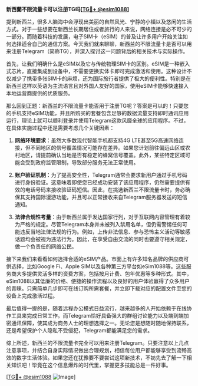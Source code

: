 **新西蘭不限流量卡可以注册TG吗[[TG💪+ @esim1088](https://t.me/s/esim1088)]**

提到新西兰，很多人脑海中会浮现出美丽的自然风光、宁静的小镇以及悠闲的生活方式。对于一些想要在新西兰长期居住或者旅行的人来说，网络连接是必不可少的一部分。而随着科技的发展，电子SIM卡（eSIM）的普及让许多用户开始关注如何选择适合自己的通信方案。今天我们就来聊聊，新西兰的不限流量卡是否可以用来注册Telegram（简称TG），并深入探讨这一问题背后的相关技术与实际操作。

首先，让我们明确什么是eSIM以及它与传统物理SIM卡的区别。eSIM是一种嵌入式芯片，直接集成到设备中，不需要更换实体卡即可完成激活和使用。这种设计不仅减少了携带多张SIM卡的麻烦，还为国际旅行者提供了极大的便利性。特别是在新西兰这样以英语为主流语言且对外国人友好的国家，使用eSIM卡能够快速接入本地运营商提供的优质服务。

那么回到正题：新西兰的不限流量卡能否用于注册TG呢？答案是可以的！只要您的手机支持eSIM功能，并且所购买的套餐包含足够的数据流量支持即时通讯应用运行，理论上就可以顺利登录并使用Telegram这款风靡全球的应用程序。不过，在具体实施过程中还是需要考虑几个关键因素：

1. **网络环境要求**：虽然大多数现代智能手机都支持4G LTE甚至5G高速网络连接，但不同地区的信号覆盖情况可能存在差异。如果您计划前往偏远山区或农村地区，请提前确认当地是否有稳定的蜂窝信号覆盖。此外，某些特定区域可能会受到政府监管限制，导致部分服务无法正常使用。

2. **账户验证机制**：为了提高安全性，Telegram通常会要求新用户通过手机号码进行身份验证。这意味着即使您已经成功安装了该应用程序，仍然需要提供有效的电话号码来接收验证码短信。因此，在挑选新西兰不限流量卡时，务必确保其支持国际漫游功能，并且可以正常接收来自Telegram服务器发送的短信通知。

3. **法律合规性考量**：由于新西兰属于发达国家行列，对于互联网内容管理有着较为严格的规定。尽管Telegram本身并未被列入禁用名单，但仍需警惕任何可能违反当地法律法规的行为。例如，上传非法信息、参与恐怖主义活动等敏感话题均会被视为违法行为。因此，在享受自由交流的同时也要遵守相关规定，做一个负责任的网络公民。

接下来我们来看看如何选择合适的eSIM产品。市面上有许多知名品牌的供应商可供选择，比如Google Fi、Apple SIM以及各种第三方平台如eSim1088等。这些服务商大多提供灵活多样的资费方案，包括按月计费、包年优惠等多种形式。其中，eSim1088以其低廉的价格、便捷的操作流程以及良好的用户体验赢得了众多用户的青睐。只需简单几步即可在线订购所需套餐，并立即下载对应的配置文件至您的设备上完成激活过程。

最后值得一提的是，随着远程办公模式日益流行，越来越多的人开始依赖于在线协作工具来完成日常工作。而Telegram恰好具备强大的群组讨论能力以及端到端加密通讯保障，使其成为商务人士的理想选择之一。无论您是想随时随地保持联系，还是希望保护个人隐私不受侵犯，Telegram都能满足您的需求。

综上所述，新西兰的不限流量卡完全可以用来注册Telegram。只要注意以上几点注意事项，并结合自身实际情况做出合理规划，相信每位用户都能够享受到流畅高效的数字生活体验。如果您还在犹豫要不要尝试这项新技术，不妨先去了解一下相关知识吧！毕竟在这个信息爆炸的时代里，掌握更多技能总是一件好事。

[[TG💪+ @esim1088](https://t.me/s/esim1088) ![Image](https://i.postimg.cc/4NQfJmqS/Snipaste-2025-05-13-00-14-12.png)]